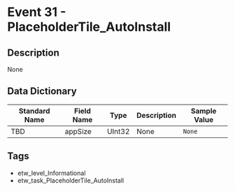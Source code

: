 # Event 31 - PlaceholderTile_AutoInstall

## Description
None

## Data Dictionary
|Standard Name|Field Name|Type|Description|Sample Value|
|---|---|---|---|---|
|TBD|appSize|UInt32|None|`None`|

## Tags
* etw_level_Informational
* etw_task_PlaceholderTile_AutoInstall